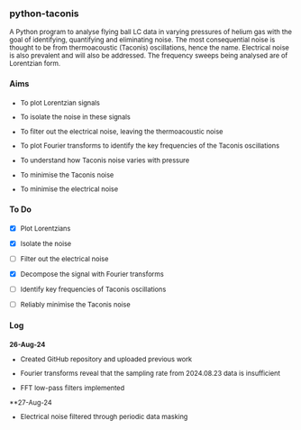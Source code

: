 ### python-taconis
<sub>
  A Python program to analyse flying ball LC data in varying pressures of helium gas with the goal of identifying, quantifying and eliminating noise. The most consequential noise is thought to be from thermoacoustic (Taconis) oscillations, hence the name. Electrical noise is also prevalent and will also be addressed. The frequency sweeps being analysed are of Lorentzian form.


</sub>

#### Aims
<sub>

 * To plot Lorentzian signals

 * To isolate the noise in these signals

 * To filter out the electrical noise, leaving the thermoacoustic noise

 * To plot Fourier transforms to identify the key frequencies of the Taconis oscillations

 * To understand how Taconis noise varies with pressure

 * To minimise the Taconis noise

 * To minimise the electrical noise


</sub>

#### To Do
<sub>

   - [X] Plot Lorentzians
   - [X] Isolate the noise
   - [ ] Filter out the electrical noise
   - [X] Decompose the signal with Fourier transforms
   - [ ] Identify key frequencies of Taconis oscillations
   - [ ] Reliably minimise the Taconis noise


</sub>

#### Log
<sub>

 **26-Aug-24**

 * Created GitHub repository and uploaded previous work

 * Fourier transforms reveal that the sampling rate from 2024.08.23 data is insufficient

 * FFT low-pass filters implemented

 **27-Aug-24

 * Electrical noise filtered through periodic data masking
 

</sub>